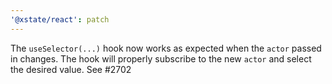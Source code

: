 ```yaml
---
'@xstate/react': patch
---
```


The `useSelector(...)` hook now works as expected when the `actor` passed in changes. The hook will properly subscribe to the new `actor` and select the desired value. See #2702
